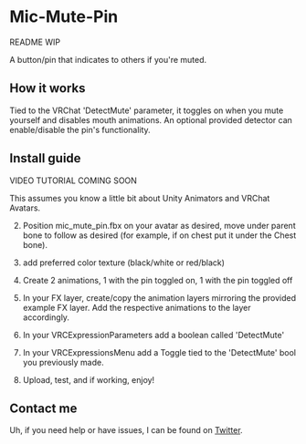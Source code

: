 # Mic-Mute-Pin
README WIP

A button/pin that indicates to others if you're muted. 

## How it works

Tied to the VRChat 'DetectMute' parameter, it toggles on when you mute yourself and disables mouth animations. An optional provided detector can enable/disable the pin's functionality.

## Install guide

VIDEO TUTORIAL COMING SOON

This assumes you know a little bit about Unity Animators and VRChat Avatars.


2) Position mic_mute_pin.fbx on your avatar as desired, move under parent bone to follow as desired 
(for example, if on chest put it under the Chest bone).

3) add preferred color texture (black/white or red/black)

4) Create 2 animations,  1 with the pin toggled on, 1 with the pin toggled off

5) In your FX layer, create/copy the animation layers mirroring the provided example FX layer. Add the respective animations to the layer accordingly.

6) In your VRCExpressionParameters add a boolean called 'DetectMute'

7) In your VRCExpressionsMenu add a Toggle tied to the 'DetectMute' bool you previously made.

8) Upload, test, and if working, enjoy!

## Contact me

Uh, if you need help or have issues, I can be found on [Twitter](https://twitter.com/PurposeUnkn0wn).
